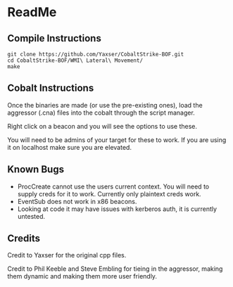 # ReadMe

## Compile Instructions 

```
git clone https://github.com/Yaxser/CobaltStrike-BOF.git
cd CobaltStrike-BOF/WMI\ Lateral\ Movement/
make
```

## Cobalt Instructions

Once the binaries are made (or use the pre-existing ones), load the aggressor (.cna) files into the cobalt through the script manager.

Right click on a beacon and you will see the options to use these.

You will need to be admins of your target for these to work. If you are using it on localhost make sure you are elevated. 

## Known Bugs

* ProcCreate cannot use the users current context. You will need to supply creds for it to work. Currently only plaintext creds work. 
* EventSub does not work in x86 beacons.
* Looking at code it may have issues with kerberos auth, it is currently untested.

## Credits
Credit to Yaxser for the original cpp files. 

Credit to Phil Keeble and Steve Embling for tieing in the aggressor, making them dynamic and making them more user friendly. 
